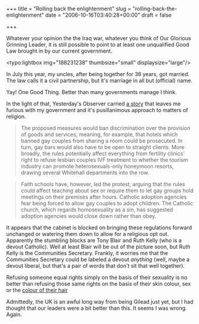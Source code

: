 +++
title = "Rolling back the enlightenment"
slug = "rolling-back-the-enlightenment"
date = "2006-10-16T03:40:28+00:00"
draft = false

+++

Whatever your opinion the the Iraq war, whatever you think of Our Glorious Grinning Leader, it is still possible to point to at least one unqualified Good Law brought in by our current government.

<typo:lightbox img="188231238" thumbsize="small" displaysize="large"/>

In July this year, my uncles, after being together for 36 years, got married. The law calls it a civil partnership, but it's marriage in all but (official) name.

Yay! One Good Thing. Better than many governments manage I think.

In the light of that, Yesterday's Observer carried [a story](http://observer.guardian.co.uk/politics/story/0,,1922914,00.html) that leaves me furious with my government and it's pusillanimous approach to matters of religion.

> The proposed measures would ban discrimination over the provision of goods and services, meaning, for example, that hotels which banned gay couples from sharing a room could be prosecuted. In turn, gay bars would also have to be open to straight clients. More broadly, the rules potentially affect everything from fertility clinics' right to refuse lesbian couples IVF treatment to whether the tourism industry can promote heterosexuals-only honeymoon resorts, drawing several Whitehall departments into the row.

> Faith schools have, however, led the protest, arguing that the rules could affect teaching about sex or require them to let gay groups hold meetings on their premises after hours. Catholic adoption agencies fear being forced to allow gay couples to adopt children. The Catholic church, which regards homosexuality as a sin, has suggested adoption agencies would close down rather than obey.

It appears that the cabinet is blocked on bringing these regulations forward unchanged or watering them down to allow for a religious opt out. Apparently the stumbling blocks are Tony Blair and Ruth Kelly (who is a devout Catholic). Well at least Blair will be out of the picture soon, but Ruth Kelly is the Communities Secretary. Frankly, it worries me that the Communities Secretary could be labeled a devout *anything* (well, maybe a devout liberal, but that's a pair of words that don't sit that well together).

Refusing someone equal rights simply on the basis of their sexuality is no better than refusing those same rights on the basis of their skin colour, sex or the [colour of their hair](http://www.poemtree.com/poems/OhWhoIsThat.htm)

Admittedly, the UK is an awful long way from being Gilead just yet, but I had thought that our leaders were a bit better than this. It seems I was wrong. Again.
